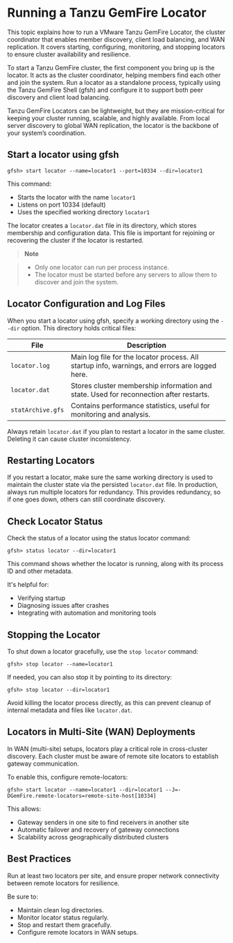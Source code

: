 # Running a Tanzu GemFire Locator

This topic explains how to run a VMware Tanzu GemFire Locator, the cluster coordinator that enables member discovery, client load balancing, and WAN replication. It covers starting, configuring, monitoring, and stopping locators to ensure cluster availability and resilience.

To start a Tanzu GemFire cluster, the first component you bring up is the locator. It acts as the cluster coordinator, helping members find each other and join the system. Run a locator as a standalone process, typically using the Tanzu GemFire Shell (gfsh) and configure it to support both peer discovery and client load balancing.

Tanzu GemFire Locators can be lightweight, but they are mission-critical for keeping your cluster running, scalable, and highly available. From local server discovery to global WAN replication, the locator is the backbone of your system’s coordination.

## Start a locator using gfsh

```shell
gfsh> start locator --name=locator1 --port=10334 --dir=locator1
```

This command:

* Starts the locator with the name `locator1`
* Listens on port 10334 (default)
* Uses the specified working directory `locator1`

The locator creates a `locator.dat` file in its directory, which stores membership and configuration data. This file is important for rejoining or recovering the cluster if the locator is restarted.

>**Note**

>* Only one locator can run per process instance.
>* The locator must be started before any servers to allow them to discover and join the system.

## Locator Configuration and Log Files

When you start a locator using gfsh, specify a working directory using the `--dir` option. This directory holds critical files:

| File | Description |
| ----- | ----- |
| `locator.log` | Main log file for the locator process. All startup info, warnings, and errors are logged here. |
| `locator.dat` | Stores cluster membership information and state. Used for reconnection after restarts. |
| `statArchive.gfs` | Contains performance statistics, useful for monitoring and analysis. |

Always retain `locator.dat` if you plan to restart a locator in the same cluster. Deleting it can cause cluster inconsistency.

## Restarting Locators

If you restart a locator, make sure the same working directory is used to maintain the cluster state via the persisted `locator.dat` file. In production, always run multiple locators for redundancy. This provides redundancy, so if one goes down, others can still coordinate discovery.

## Check Locator Status

Check the status of a locator using the status locator command:

```shell
gfsh> status locator --dir=locator1
```

This command shows whether the locator is running, along with its process ID and other metadata.

It's helpful for:

* Verifying startup
* Diagnosing issues after crashes
* Integrating with automation and monitoring tools

## Stopping the Locator

To shut down a locator gracefully, use the `stop locator` command:

```shell
gfsh> stop locator --name=locator1
```

If needed, you can also stop it by pointing to its directory:

```shell
gfsh> stop locator --dir=locator1
```

Avoid killing the locator process directly, as this can prevent cleanup of internal metadata and files like `locator.dat`.

## Locators in Multi-Site (WAN) Deployments

In WAN (multi-site) setups, locators play a critical role in cross-cluster discovery. Each cluster must be aware of remote site locators to establish gateway communication.

To enable this, configure remote-locators:

```shell
gfsh> start locator --name=locator1 --dir=locator1 --J=-DGemFire.remote-locators=remote-site-host[10334]
```

This allows:

* Gateway senders in one site to find receivers in another site
* Automatic failover and recovery of gateway connections
* Scalability across geographically distributed clusters

## Best Practices

Run at least two locators per site, and ensure proper network connectivity between remote locators for resilience.

Be sure to:

* Maintain clean log directories.
* Monitor locator status regularly.
* Stop and restart them gracefully.
* Configure remote locators in WAN setups.